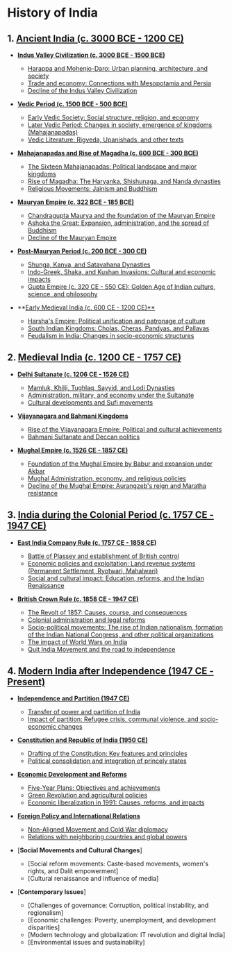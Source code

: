# History of India

## 1. [Ancient India (c. 3000 BCE - 1200 CE)](#)
- [**Indus Valley Civilization (c. 3000 BCE - 1500 BCE)**](#)
  - [Harappa and Mohenjo-Daro: Urban planning, architecture, and society](#)
  - [Trade and economy: Connections with Mesopotamia and Persia](#)
  - [Decline of the Indus Valley Civilization](#)

- [**Vedic Period (c. 1500 BCE - 500 BCE)**](#)
  - [Early Vedic Society: Social structure, religion, and economy](#)
  - [Later Vedic Period: Changes in society, emergence of kingdoms (Mahajanapadas)](#)
  - [Vedic Literature: Rigveda, Upanishads, and other texts](#)

- [**Mahajanapadas and Rise of Magadha (c. 600 BCE - 300 BCE)**](#)
  - [The Sixteen Mahajanapadas: Political landscape and major kingdoms](#)
  - [Rise of Magadha: The Haryanka, Shishunaga, and Nanda dynasties](#)
  - [Religious Movements: Jainism and Buddhism](#)

- [**Mauryan Empire (c. 322 BCE - 185 BCE)**](#)
  - [Chandragupta Maurya and the foundation of the Mauryan Empire](#)
  - [Ashoka the Great: Expansion, administration, and the spread of Buddhism](#)
  - [Decline of the Mauryan Empire](#)

- [**Post-Mauryan Period (c. 200 BCE - 300 CE)**](#)
  - [Shunga, Kanva, and Satavahana Dynasties](#)
  - [Indo-Greek, Shaka, and Kushan Invasions: Cultural and economic impacts](#)
  - [Gupta Empire (c. 320 CE - 550 CE): Golden Age of Indian culture, science, and philosophy](#)

- **[Early Medieval India (c. 600 CE - 1200 CE)**](#)
  - [Harsha's Empire: Political unification and patronage of culture](#)
  - [South Indian Kingdoms: Cholas, Cheras, Pandyas, and Pallavas](#)
  - [Feudalism in India: Changes in socio-economic structures](#)

## 2. [Medieval India (c. 1200 CE - 1757 CE)](#)
- [**Delhi Sultanate (c. 1206 CE - 1526 CE)**](#)
  - [Mamluk, Khilji, Tughlaq, Sayyid, and Lodi Dynasties](#)
  - [Administration, military, and economy under the Sultanate](#)
  - [Cultural developments and Sufi movements](#)

- [**Vijayanagara and Bahmani Kingdoms**](#)
  - [Rise of the Vijayanagara Empire: Political and cultural achievements](#)
  - [Bahmani Sultanate and Deccan politics](#)

- [**Mughal Empire (c. 1526 CE - 1857 CE)**](#)
  - [Foundation of the Mughal Empire by Babur and expansion under Akbar](#)
  - [Mughal Administration, economy, and religious policies](#)
  - [Decline of the Mughal Empire: Aurangzeb's reign and Maratha resistance](#)

## 3. [India during the Colonial Period (c. 1757 CE - 1947 CE)](#)
- [**East India Company Rule (c. 1757 CE - 1858 CE)**](#)
  - [Battle of Plassey and establishment of British control](#)
  - [Economic policies and exploitation: Land revenue systems (Permanent Settlement, Ryotwari, Mahalwari)](#)
  - [Social and cultural impact: Education, reforms, and the Indian Renaissance](#)

- [**British Crown Rule (c. 1858 CE - 1947 CE)**](#)
  - [The Revolt of 1857: Causes, course, and consequences](#)
  - [Colonial administration and legal reforms](#)
  - [Socio-political movements: The rise of Indian nationalism, formation of the Indian National Congress, and other political organizations](#)
  - [The impact of World Wars on India](#)
  - [Quit India Movement and the road to independence](#)

## 4. [Modern India after Independence (1947 CE - Present)](#)
- [**Independence and Partition (1947 CE)**](#)
  - [Transfer of power and partition of India](#)
  - [Impact of partition: Refugee crisis, communal violence, and socio-economic changes](#)

- [**Constitution and Republic of India (1950 CE)**](#)
  - [Drafting of the Constitution: Key features and principles](#)
  - [Political consolidation and integration of princely states](#)

- [**Economic Development and Reforms**](#)
  - [Five-Year Plans: Objectives and achievements](#)
  - [Green Revolution and agricultural policies](#)
  - [Economic liberalization in 1991: Causes, reforms, and impacts](#)

- [**Foreign Policy and International Relations**](#)
  - [Non-Aligned Movement and Cold War diplomacy](#)
  - [Relations with neighboring countries and global powers](#)

- [**Social Movements and Cultural Changes**]
  - [Social reform movements: Caste-based movements, women's rights, and Dalit empowerment]
  - [Cultural renaissance and influence of media]

- [**Contemporary Issues**]
  - [Challenges of governance: Corruption, political instability, and regionalism]
  - [Economic challenges: Poverty, unemployment, and development disparities]
  - [Modern technology and globalization: IT revolution and digital India]
  - [Environmental issues and sustainability]
